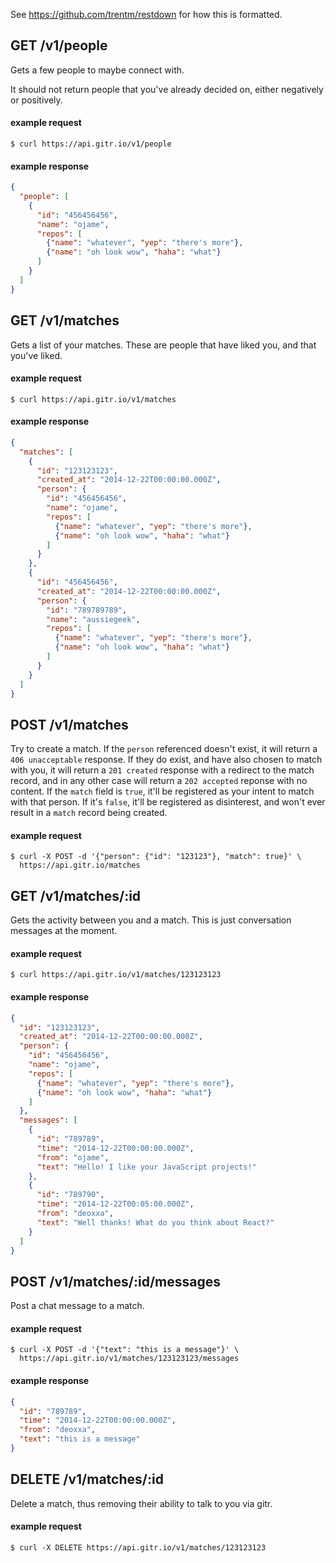 See https://github.com/trentm/restdown for how this is formatted.

## GET /v1/people

Gets a few people to maybe connect with.

It should not return people that you've already decided on, either negatively
or positively.

#### example request

```
$ curl https://api.gitr.io/v1/people
```

#### example response

```json
{
  "people": [
    {
      "id": "456456456",
      "name": "ojame",
      "repos": [
        {"name": "whatever", "yep": "there's more"},
        {"name": "oh look wow", "haha": "what"}
      ]
    }
  ]
}
```

## GET /v1/matches

Gets a list of your matches. These are people that have liked you, and that
you've liked.

#### example request

```
$ curl https://api.gitr.io/v1/matches
```

#### example response

```json
{
  "matches": [
    {
      "id": "123123123",
      "created_at": "2014-12-22T00:00:00.000Z",
      "person": {
        "id": "456456456",
        "name": "ojame",
        "repos": [
          {"name": "whatever", "yep": "there's more"},
          {"name": "oh look wow", "haha": "what"}
        ]
      }
    },
    {
      "id": "456456456",
      "created_at": "2014-12-22T00:00:00.000Z",
      "person": {
        "id": "789789789",
        "name": "aussiegeek",
        "repos": [
          {"name": "whatever", "yep": "there's more"},
          {"name": "oh look wow", "haha": "what"}
        ]
      }
    }
  ]
}
```

## POST /v1/matches

Try to create a match. If the `person` referenced doesn't exist, it will return
a `406 unacceptable` response. If they do exist, and have also chosen to match
with you, it will return a `201 created` response with a redirect to the match
record, and in any other case will return a `202 accepted` reponse with no
content. If the `match` field is `true`, it'll be registered as your intent to
match with that person. If it's `false`, it'll be registered as disinterest, and
won't ever result in a `match` record being created.

#### example request

```
$ curl -X POST -d '{"person": {"id": "123123"}, "match": true}' \
  https://api.gitr.io/matches
```

## GET /v1/matches/:id

Gets the activity between you and a match. This is just conversation messages at
the moment.

#### example request

```
$ curl https://api.gitr.io/v1/matches/123123123
```

#### example response

```json
{
  "id": "123123123",
  "created_at": "2014-12-22T00:00:00.000Z",
  "person": {
    "id": "456456456",
    "name": "ojame",
    "repos": [
      {"name": "whatever", "yep": "there's more"},
      {"name": "oh look wow", "haha": "what"}
    ]
  },
  "messages": [
    {
      "id": "789789",
      "time": "2014-12-22T00:00:00.000Z",
      "from": "ojame",
      "text": "Hello! I like your JavaScript projects!"
    },
    {
      "id": "789790",
      "time": "2014-12-22T00:05:00.000Z",
      "from": "deoxxa",
      "text": "Well thanks! What do you think about React?"
    }
  ]
}
```

## POST /v1/matches/:id/messages

Post a chat message to a match.

#### example request

```
$ curl -X POST -d '{"text": "this is a message"}' \
  https://api.gitr.io/v1/matches/123123123/messages
```

#### example response

```json
{
  "id": "789789",
  "time": "2014-12-22T00:00:00.000Z",
  "from": "deoxxa",
  "text": "this is a message"
}
```

## DELETE /v1/matches/:id

Delete a match, thus removing their ability to talk to you via gitr.

#### example request

```
$ curl -X DELETE https://api.gitr.io/v1/matches/123123123
```
